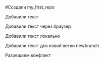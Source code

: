 #Создали my_first_repo

Добавили текст

Добавили текст через браузер

Добавили текст локально

Добавили текст для новой ветки newbranch

Разрешаем конфликт
